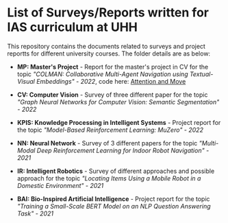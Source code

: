 # List of Surveys/Reports written for IAS curriculum at UHH
 
This repository contains the documents related to surveys and project reportts for different university courses. The folder details are as below:


- **MP: Master's Project** - Report for the master's project in CV for the topic *"COLMAN: Collaborative Multi-Agent Navigation using Textual-Visual Embeddings" - 2022*, code here: [Attention and Move](https://github.com/NavneetSinghArora/Attention_and_Move)

- **CV: Computer Vision** - Survey of three different paper for the topic *"Graph Neural Networks for Computer Vision: Semantic Segmentation" - 2022*

- **KPIS: Knowledge Processing in Intelligent Systems** - Project report for the topic *"Model-Based Reinforcement Learning: MuZero" - 2022*

- **NN: Neural Network** - Survey of 3 different papers for the topic *"Multi-Modal Deep Reinforcement Learning for Indoor Robot Navigation" - 2021*

- **IR: Intelligent Robotics** - Survey of different approaches and possible approach for the topic *"Locating Items Using a Mobile Robot in a Domestic Environment" - 2021*

- **BAI: Bio-Inspired Artificial Intelligence** - Project report for the topic *"Training a Small-Scale BERT Model on an NLP Question Answering Task" - 2021* 